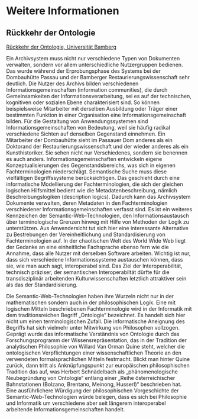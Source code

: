 # Weitere Informationen

## Rückkehr der Ontologie

[Rückkehr der Ontologie, Universität Bamberg](https://www.uni-bamberg.de/kinf/was-ist-kulturinformatik/digitale-archive/)

Ein Archivsystem muss nicht nur verschiedene Typen von Dokumenten verwalten, sondern vor allem unterschiedliche Nutzergruppen bedienen. Das wurde während der Erprobungsphase des Systems bei der Dombauhütte Passau und der Bamberger Restaurierungswissenschaft sehr deutlich. Die Nutzer des Archivs bilden verschiedenen Informationsgemeinschaften (information communities), die durch Gemeinsamkeiten der Informationsverarbeitung, sei es auf der technischen, kognitiven oder sozialen Ebene charakterisiert sind. So können beispielsweise Mitarbeiter mit derselben Ausbildung oder Träger einer bestimmten Funktion in einer Organisation eine Informationsgemeinschaft bilden. Für die Gestaltung von Anwendungssystemen sind Informationsgemeinschaften von Bedeutung, weil sie häufig radikal verschiedene Sichten auf denselben Gegenstand einnehmen. Ein Mitarbeiter der Dombauhütte sieht im Passauer Dom anderes als ein Doktorand der Restaurierungswissenschaft und der wieder anderes als ein Kunsthistoriker. Sie sehen nicht nur Verschiedenes, sondern sie benennen es auch anders. Informationsgemeinschaften entwickeln eigene Konzeptualisierungen des Gegenstandsbereichs, was sich in eigenen Fachterminologien niederschlägt. Semantische Suche muss diese vielfältigen Begriffssysteme berücksichtigen. Das geschieht durch eine informatische Modellierung der Fachterminologien, die sich der gleichen logischen Hilfsmittel bedient wie die Metadatenbeschreibung, nämlich Beschreibungslogiken (description logics). Dadurch kann das Archivsystem Dokumente verwalten, deren Metadaten in den Fachterminologien verschiedener Informationsgemeinschaften verfasst sind. Es ist ein weiteres Kennzeichen der Semantic-Web-Technologien, den Informationsaustausch über terminologische Grenzen hinweg mit Hilfe von Methoden der Logik zu unterstützen. Aus Anwendersicht tut sich hier eine interessante Alternative zu Bestrebungen der Vereinheitlichung und Standardisierung von Fachterminologien auf. In der chaotischen Welt des World Wide Web liegt der Gedanke an eine einheitliche Fachsprache ebenso fern wie die Annahme, dass alle Nutzer mit derselben Software arbeiten. Wichtig ist nur, dass sich verschiedene Informationssysteme austauschen können, dass sie, wie man auch sagt, interoperabel sind. Das Ziel der Interoperabilität, technisch präziser, der semantischen Interoperabiltät dürfte für die transdisziplinär arbeitenden Kulturwissenschaften letztlich attraktiver sein als das der Standardisierung.

Die Semantic-Web-Technologien haben ihre Wurzeln nicht nur in der mathematischen sondern auch in der philosophischen Logik. Eine mit logischen Mitteln beschriebenen Fachterminologie wird in der Informatik mit dem traditionsreichen Begriff „Ontologie“ bezeichnet. Es handelt sich hier nicht um einen terminologischen Zufall. Die informatische Aneignung des Begriffs hat sich vielmehr unter Mitwirkung von Philosophen vollzogen. Geprägt wurde das informatische Verständnis von Ontologie durch das Forschungsprogramm der Wissensrepräsentation, das in der Tradition der analytischen Philosophie von Willard Van Orman Quine steht, welcher die ontologischen Verpflichtungen einer wissenschaftlichen Theorie an den verwendeten formalsprachlichen Mitteln festmacht. Blickt man hinter Quine zurück, dann tritt als Anknüpfungspunkt zur europäischen philosophischen Tradition das auf, was Herbert Schnädelbach als „phänomenologische Neubegründung von Ontologie“ entlang einer „Reihe österreichischer Bahnstationen (Bolzano, Brentano, Meinong, Husserl)“ beschrieben hat. Eine ausführlichere Würdigung der philosophischen Vorgeschichte der Semantic-Web-Technologien würde belegen, dass es sich bei Philosophie und Informatik um verschiedene aber seit längerem interoperabel arbeitende Informationsgemeinschaften handelt.
